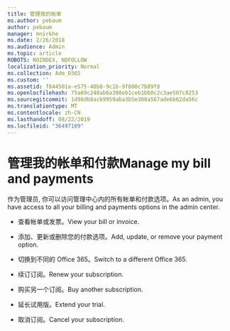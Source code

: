 ```yaml
---
title: 管理我的帐单
ms.author: pebaum
author: pebaum
manager: mnirkhe
ms.date: 2/26/2018
ms.audience: Admin
ms.topic: article
ROBOTS: NOINDEX, NOFOLLOW
localization_priority: Normal
ms.collection: Adm_O365
ms.custom: ''
ms.assetid: f844501a-e575-48b8-9c1b-9f800c7b89f8
ms.openlocfilehash: 75a69c248ab6a380eb1ceb1bb0c2c3ae507c8253
ms.sourcegitcommit: 1d98db8acb9959aba3b5e308a567ade6b62da56c
ms.translationtype: MT
ms.contentlocale: zh-CN
ms.lasthandoff: 08/22/2019
ms.locfileid: "36497109"
---
```

# <a name="manage-my-bill-and-payments"></a><span data-ttu-id="056b6-102">管理我的帐单和付款</span><span class="sxs-lookup"><span data-stu-id="056b6-102">Manage my bill and payments</span></span>

<span data-ttu-id="056b6-103">作为管理员, 你可以访问管理中心内的所有帐单和付款选项。</span><span class="sxs-lookup"><span data-stu-id="056b6-103">As an admin, you have access to all your billing and payments options in the admin center.</span></span>
  
- <span data-ttu-id="056b6-104">查看帐单或发票。</span><span class="sxs-lookup"><span data-stu-id="056b6-104">View your bill or invoice.</span></span>
    
- <span data-ttu-id="056b6-105">添加、更新或删除您的付款选项。</span><span class="sxs-lookup"><span data-stu-id="056b6-105">Add, update, or remove your payment option.</span></span>
    
- <span data-ttu-id="056b6-106">切换到不同的 Office 365。</span><span class="sxs-lookup"><span data-stu-id="056b6-106">Switch to a different Office 365.</span></span>
    
- <span data-ttu-id="056b6-107">续订订阅。</span><span class="sxs-lookup"><span data-stu-id="056b6-107">Renew your subscription.</span></span>
    
- <span data-ttu-id="056b6-108">购买另一个订阅。</span><span class="sxs-lookup"><span data-stu-id="056b6-108">Buy another subscription.</span></span>
    
- <span data-ttu-id="056b6-109">延长试用版。</span><span class="sxs-lookup"><span data-stu-id="056b6-109">Extend your trial.</span></span>
    
- <span data-ttu-id="056b6-110">取消订阅。</span><span class="sxs-lookup"><span data-stu-id="056b6-110">Cancel your subscription.</span></span>
    

